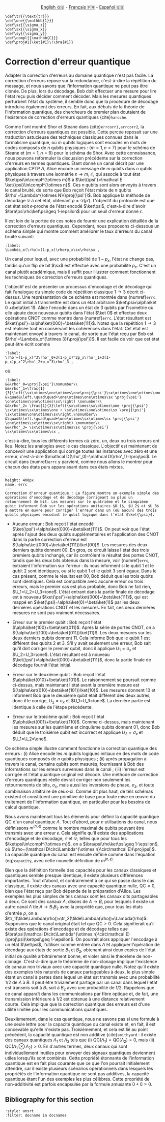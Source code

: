 <p style="text-align: center;">
    <a id="linken" href="../../../../en/content/index.html">English &#x1F1EC;&#x1F1E7;</a> - 
    <a id="linkfr" href="../../../../fr/content/index.html">Français &#x1F1EB;&#x1F1F7;</a> - 
    <a id="linkes" href="../../../../es/content/index.html">Español &#x1F1EA;&#x1F1F8;</a>
</p>
<script>
    currentPage = window.location.href;
    beforeLang = currentPage.slice(0, currentPage.indexOf("content") - 3);
    afterLang = currentPage.slice(currentPage.indexOf("content"));
    document.getElementById("linken").href = beforeLang + "en/" + afterLang;
    document.getElementById("linkfr").href = beforeLang + "fr/" + afterLang;
    document.getElementById("linkes").href = beforeLang + "es/" + afterLang;
</script>



```{math}
\def\tr{{\text{tr}}}
\def\one{{\mathbb{1}}}
\def\sz{{\sigma_z}}
\def\sx{{\sigma_x}}
\def\sy{{\sigma_y}}
\def\compl{{\mathbb{C}}}
\def\proj#1{\ket{#1}\!\bra{#1}}
```

# Correction d'erreur quantique

Adapter la correction d'erreurs au domaine quantique n'est pas facile. La correction d'erreurs repose sur la redondance, c'est-à-dire la répétition du message, et nous savons que l'information quantique ne peut pas être clonée. De plus, lors du décodage, Bob doit effectuer une mesure pour lire l'état reçu puis décider comment décoder. Mais les mesures quantiques perturbent l'état du système, il semble donc que la procédure de décodage introduira également des erreurs. En fait, aux débuts de la théorie de l'information quantique, des chercheurs de premier plan doutaient de l'existence de correction d'erreurs quantiques {cite}`haroche`.

Comme l'ont montré Shor et Steane dans {cite}`errcorr1,errcorr2`, la correction d'erreurs quantiques est possible. Cette percée reposait sur une traduction astucieuse des techniques classiques connues dans le formalisme quantique, où $m$ qubits logiques sont encodés en mots de codes composés de $n$ qubits physiques : $(m=1,n=7)$ pour le schéma de Steane et $(m=1,n=9)$ pour le schéma de Shor. Avec cette connaissance, nous pouvons reformuler la discussion précédente sur la correction d'erreurs en termes quantiques. Étant donné un canal décrit par une application CPTP $\Lambda$, Alice encode un message de $m$ qubits dans $n$ qubits physiques à travers une isométrie $n\rightarrow m$, $\mathcal E$, qui associe à tout état $\ket\psi\in\compl^{\otimes m}$ à $\ket{\psi'}=\mathcal E \ket{\psi}\in\compl^{\otimes n}$. Ces $n$ qubits sont alors envoyés à travers le canal bruité, de sorte que Bob reçoit l'état mixte de $n$ qubits $\rho'=\Lambda^{\otimes N}(\proj{\psi'})$. Bob applique la méthode de décodage $\mathcal D$ à cet état, obtenant $\rho=\mathcal D(\rho')$. L'objectif du protocole est que cet état soit $\epsilon$-proche de l'état encodé $\ket\psi$, c'est-à-dire d'avoir $\bra\psi\rho\ket\psi\geq 1-\epsilon$ pour un seuil d'erreur donné $\epsilon$.

Il est loin de la portée de ces notes de fournir une explication détaillée de la correction d'erreurs quantiques. Cependant, nous proposons ci-dessous un schéma simple qui montre comment améliorer le taux d'erreurs du canal bruité suivant:

```{math}
:label:
\Lambda_x(\rho)=(1-p_x)\rho+p_x\sx\rho\sx ,
```

Un canal pour lequel, avec une probabilité de $1-p_x$, l'état ne change pas, tandis qu'un flip de bit $\sx$ est effectué avec une probabilité $p_x$. C'est un canal plutôt académique, mais il suffit pour illustrer comment fonctionnent les techniques de correction d'erreurs quantiques.

L'objectif est de présenter un processus d'encodage et de décodage qui fait l'analogue du simple code de répétition classique $1\rightarrow 3$ décrit ci-dessus. Une représentation de ce schéma est montrée dans {numref}`errc`. Le qubit initial à transmettre est dans un état arbitraire $\ket\psi=\alpha\ket 0 +\beta\ket 1$. Alice l'encode dans un état de 3 qubits par l'isométrie où elle ajoute deux nouveaux qubits dans l'état $\ket 0$ et effectue deux opérations CNOT comme montré dans {numref}`errc`. L'état résultant est $\ket{\psi'}=\alpha\ket{000}+\beta\ket{111}$. Notez que la répétition $1\rightarrow 3$ est réalisée tout en conservant les cohérences dans l'état. Cet état est maintenant envoyé à travers le canal, de sorte que l'état reçu par Bob est $\rho'=\Lambda_x^{\otimes 3}(\proj{\psi'})$. Il est facile de voir que cet état peut être écrit comme

```{math}
:label:
\rho'=(1-p_x)^3\rho'_0+3(1-p_x)^2p_x\rho'_1+3(1-p_x)p_x^2\rho'_2+p_x^3\rho'_3 ,
```

où

```{math}
:label:
&&\rho'_0=\proj{\psi'}\nonumber\\
&&\rho'_1=\frac{1}{3}\left(\sx\otimes\one\otimes\one\proj{\psi'}\sx\otimes\one\otimes\one+\one\otimes\sx\otimes\one\proj{\psi'}\one\otimes\sx\otimes\one\right.\nonumber\\
&\quad&\left.\quad\quad+\one\otimes\one\otimes\sx \proj{\psi'} \one\otimes\one\otimes\sx\right) \nonumber\\
&&\rho'_2= \frac{1}{3}\left(\sx\otimes\sx\otimes\one \proj{\psi'} \sx\otimes\sx\otimes\one + \sx\otimes\one\otimes\sx \proj{\psi'} \sx\otimes\one\otimes\sx\right.\nonumber\\
&\quad&\left.\quad\quad+\one\otimes\sx\otimes\sx \proj{\psi'} \one\otimes\sx\otimes\sx\right) \nonumber\\
&&\rho'_3= \sx\otimes\sx\otimes\sx \proj{\psi'} \sx\otimes\sx\otimes\sx ,
```

c'est-à-dire, tous les différents termes où zéro, un, deux ou trois erreurs ont lieu. Notez les analogies avec le cas classique. L'objectif est maintenant de concevoir une application qui corrige toutes les instances avec zéro et une erreur, c'est-à-dire $\mathcal D(\rho'_0)=\mathcal D(\rho'_1)=\proj\psi$. Le circuit dans {numref}`errc` y parvient, comme nous allons le montrer pour chacun des états purs apparaissant dans ces états mixtes.

```{figure} ./errcorr.png
---
height: 400px
name: errc
---
Correction d'erreur quantique : La figure montre un exemple simple des opérations d'encodage et de décodage corrigeant au plus un retournement de bit. Les mesures sur le quatrième et le cinquième qubit informent Bob sur les opérations unitaires $U_1$, $U_2$ et $U_3$ à mettre en œuvre pour corriger l'erreur dans un (ou aucun) des trois qubits physiques encodant le qubit logique dans l'état $\ket{\psi}$.
```
- Aucune erreur : Bob reçoit l'état encodé $\ket{\psi'}=\alpha\ket{000}+\beta\ket{111}$. On peut voir que l'état après l'ajout des deux qubits supplémentaires et l'application des CNOT dans la partie correction d'erreur est $(\alpha\ket{000}+\beta\ket{111})\ket{00}$. Les mesures des deux derniers qubits donnent $00$. En gros, ce circuit laisse l'état des trois premiers qubits inchangé, car ils contrôlent le résultat des portes CNOT, tandis que les deux bits obtenus dans la mesure, voir {numref}`errc`, extraient l'information sur l'erreur : ils nous informent si le qubit 1 et le qubit 2 sont identiques, ou si le qubit 1 et le qubit 3 sont égaux. Dans le cas présent, comme le résultat est 00, Bob déduit que les trois qubits sont identiques. Cela est compatible avec aucune erreur ou trois erreurs, mais le premier cas est plus probable, donc Bob ne fait rien, $U_1=U_2=U_3=\one$. L'état entrant dans la partie finale de décodage est à nouveau $\ket{\psi'}=\alpha\ket{000}+\beta\ket{111}$, qui est mappé en $\ket{\psi}=\alpha\ket{0}+\beta\ket{1}$ par les deux dernières opérations CNOT et les mesures. En fait, ces deux dernières mesures ne sont pas vraiment nécessaires.

- Erreur sur le premier qubit : Bob reçoit l'état $\alpha\ket{100}+\beta\ket{011}$. Après la série de portes CNOT, on a $(\alpha\ket{100}+\beta\ket{011})\ket{11}$. Les deux mesures sur les deux derniers qubits donnent 11. Cela informe Bob que le qubit 1 est différent des qubits 2 et 3. S'il y avait seulement une erreur, Bob sait qu'il doit corriger le premier qubit, donc il applique $U_1=\sigma_x$ et $U_2=U_3=\one$. L'état résultant est à nouveau $\ket{\psi'}=\alpha\ket{000}+\beta\ket{111}$, donc la partie finale de décodage fournit l'état initial.

- Erreur sur le deuxième qubit : Bob reçoit l'état $\alpha\ket{010}+\beta\ket{101}$. Le raisonnement se poursuit comme ci-dessus, mais maintenant l'état avant la première mesure est $(\alpha\ket{010}+\beta\ket{101})\ket{10}$. Les mesures donnent 10 et informent Bob que le deuxième qubit était différent des deux autres, donc il le corrige, $U_2=\sigma_x$ et $U_1=U_3=\one$. La dernière partie est identique à celle de l'étape précédente.

- Erreur sur le troisième qubit : Bob reçoit l'état $\alpha\ket{001}+\beta\ket{110}$. Comme ci-dessus, mais maintenant les mesures sur les quatrième et cinquième qubits donnent 01, donc Bob déduit que le troisième qubit est incorrect et applique $U_3=\sigma_x$ et $U_1=U_2=\one$.

Ce schéma simple illustre comment fonctionne la correction quantique des erreurs : (i) Alice encode les $m$ qubits logiques initiaux en des mots de code quantiques composés de $n$ qubits physiques ; (ii) après propagation à travers le canal, certains qubits sont mesurés, fournissant à Bob des informations sur les erreurs survenues dans le canal ; (iii) l'erreur est corrigée et l'état quantique original est décodé. Une méthode de correction d'erreurs quantiques réelle devrait corriger non seulement les retournements de bits, $\sigma_x$, mais aussi les inversions de phase, $\sigma_z$, et toute combinaison arbitraire de ceux-ci. Comme dit plus haut, de tels schémas existent et constituent une primitive de base pour toute mise en œuvre du traitement de l'information quantique, en particulier pour les besoins de calcul quantique.

Nous avons maintenant tous les éléments pour définir la capacité quantique $\text{QC}$ d'un canal quantique $\Lambda$. Tout d'abord, pour $n$ utilisations du canal, nous définissons $m^(n,\epsilon)$ comme le nombre maximal de qubits pouvant être transmis avec une erreur $\epsilon$. Cela signifie qu'il existe des applications d'encodage et de décodage, $\mathcal E$ et $\mathcal D$, telles que pour tous les $\ket\psi\in\compl^{\otimes m}$, on a $\bra\psi\rho\ket\psi\geq 1-\epsilon$, où $\rho=(\mathcal D\circ\Lambda^{\otimes n}\circ\mathcal E)(\proj\psi)$. La capacité quantique du canal est ensuite définie comme dans l'équation {eq}`capacity`, avec cette nouvelle définition de $m^(n,\epsilon)$.

Bien que la définition formelle des capacités pour les canaux classiques et quantiques semble presque identique, il existe plusieurs différences importantes. Tout d'abord, et contrairement à ce qui se passe dans le cas classique, il existe des canaux avec une capacité quantique nulle, $\text{QC}=0$, bien que l'état reçu par Bob dépende de la préparation d'Alice. Les exemples les plus simples de tels canaux sont les canaux dits partageables à deux. Ce sont des canaux $\Lambda$, disons de $A\rightarrow B$, pour lesquels il existe un autre canal $\tilde\Lambda$ de $A\rightarrow B_1B_2$ avec la propriété que, pour tous les états d'entrée $\rho$, on a $\tr_1(\tilde\Lambda(\rho))=\tr_2(\tilde\Lambda(\rho))=\Lambda(\rho)$. Supposons que le canal original était tel que $\text{QC}>0$. Cela signifierait qu'il existe des opérations d'encodage et de décodage telles que $\bra\psi(\mathcal D\circ\Lambda^{\otimes n}\circ\mathcal E)(\proj\psi)\ket\psi\geq 1-\epsilon$. On pourrait alors appliquer l'encodage à un état $\ket\psi$, l'utiliser comme entrée dans $\tilde\Lambda$ et appliquer l'opération de décodage aux états de sortie $B_1$ et $B_2$, obtenant ainsi deux copies de l'état initial de qualité arbitrairement bonne, et violer ainsi le théorème de non-clonage. C'est-à-dire que le théorème de non-clonage implique l'existence de canaux non triviaux avec une capacité quantique nulle. Notez qu'il existe des exemples très naturels de canaux partageables à deux, le plus simple étant un canal à pertes dans lequel un état est transmis avec une probabilité $1/2$ de $A$ à $B$. Il peut être trivialement partagé par un canal dans lequel l'état est transmis soit à $B_1$ soit à $B_2$ avec une probabilité de $1/2$. Rappelons que ce canal apparaît dans les communications par fibre optique et, de fait, une transmission inférieure à $1/2$ est obtenue à une distance relativement courte. Cela implique que la correction quantique des erreurs est d'une utilité limitée pour les communications quantiques.

Deuxièmement, dans le cas quantique, nous ne savons pas si une formule à une seule lettre pour la capacité quantique du canal existe et, en fait, il est concevable qu'elle n'existe pas. Troisièmement, et cela est lié au point précédent, la capacité quantique est non additive {cite}`smithyard` : il existe des canaux quantiques $\Lambda_1$ et $\Lambda_2$ tels que (i) $\text{QC}(\Lambda_1)=\text{QC}(\Lambda_2)=0$, mais (ii) $\text{QC}(\Lambda_1\otimes\Lambda_2)>0$. En d'autres termes, deux canaux qui sont individuellement inutiles pour envoyer des signaux quantiques deviennent utiles lorsqu'ils sont combinés. Cette propriété étonnante de l'information quantique est en fait plus courante que ce que l'on pourrait initialement attendre, car il existe plusieurs scénarios opérationnels dans lesquels les propriétés de l'information quantique ne sont pas additives, la capacité quantique étant l'un des exemples les plus célèbres. Cette propriété de non-additivité est parfois encapsulée par la formule amusante $0+0>0$.

## Bibliography for this section
```{bibliography}
:style: unsrt
:filter: docname in docnames
```


